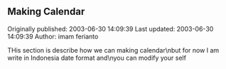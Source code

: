 ## Making Calendar

Originally published: 2003-06-30 14:09:39
Last updated: 2003-06-30 14:09:39
Author: imam ferianto

THis section is describe how we can making calendar\nbut for now I am write in Indonesia date format and\nyou can modify your self